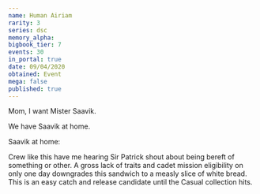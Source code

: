```yaml
---
name: Human Airiam
rarity: 3
series: dsc
memory_alpha:
bigbook_tier: 7
events: 30
in_portal: true
date: 09/04/2020
obtained: Event
mega: false
published: true
---
```


Mom, I want Mister Saavik.

We have Saavik at home.

Saavik at home:

Crew like this have me hearing Sir Patrick shout about being bereft of something or other. A gross lack of traits and cadet mission eligibility on only one day downgrades this sandwich to a measly slice of white bread. This is an easy catch and release candidate until the Casual collection hits.
